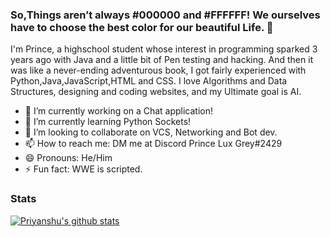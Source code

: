### So,Things aren’t always #000000 and #FFFFFF! We ourselves have to choose the best color for our beautiful Life. 👋

I'm Prince, a highschool student whose interest in programming sparked 3 years ago with Java and a little bit of Pen testing and hacking. And then it was like a never-ending adventurous book, I got fairly experienced with Python,Java,JavaScript,HTML and CSS. I love Algorithms and Data Structures, designing and coding websites, and my Ultimate goal is AI.


- 🔭 I’m currently working on a Chat application!
- 🌱 I’m currently learning Python Sockets! 
- 👯 I’m looking to collaborate on VCS, Networking and Bot dev.
- 📫 How to reach me: DM me at Discord Prince Lux Grey#2429
- 😄 Pronouns: He/Him
- ⚡ Fun fact: WWE is scripted.

### Stats

[![Priyanshu's github stats](https://github-readme-stats.vercel.app/api?username=princeluxgrey)](https://github.com/anuraghazra/github-readme-stats)

<!-- - 🤔 I’m looking for help with Web frontend.
- 💬 Ask me about git and responsive web design. -->
